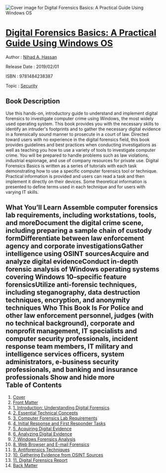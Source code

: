![Cover image for Digital Forensics Basics: A Practical Guide Using Windows OS](https://imgdetail.ebookreading.net/cover/cover/20200215/EB9781484238387.jpg)

[Digital Forensics Basics: A Practical Guide Using Windows OS](https://ebookreading.net/view/book/Digital+Forensics+Basics%3A+A+Practical+Guide+Using+Windows+OS-EB9781484238387_1.html "Digital Forensics Basics: A Practical Guide Using Windows OS")
====================================================================================================================

Author : [Nihad A. Hassan](https://ebookreading.net/search/author/Nihad+A.+Hassan)

Release Date : 2019/02/01

ISBN : 9781484238387

Topic : [Security](https://ebookreading.net/search/category/security)

Book Description
-----------------

 Use this hands-on, introductory guide to understand and implement digital forensics to investigate computer crime using Windows, the most widely used operating system. This book provides you with the necessary skills to identify an intruder's footprints and to gather the necessary digital evidence in a forensically sound manner to prosecute in a court of law.
Directed toward users with no experience in the digital forensics field, this book provides guidelines and best practices when conducting investigations as well as teaching you how to use a variety of tools to investigate computer crime. You will be prepared to handle problems such as law violations, industrial espionage, and use of company resources for private use.
Digital Forensics Basics is written as a series of tutorials with each task demonstrating how to use a specific computer forensics tool or technique. Practical information is provided and users can read a task and then implement it directly on their devices. Some theoretical information is presented to define terms used in each technique and for users with varying IT skills. 

What You’ll Learn
Assemble computer forensics lab requirements, including workstations, tools, and moreDocument the digital crime scene, including preparing a sample chain of custody formDifferentiate between law enforcement agency and corporate investigationsGather intelligence using OSINT sourcesAcquire and analyze digital evidenceConduct in-depth forensic analysis of Windows operating systems covering Windows 10–specific feature forensicsUtilize anti-forensic techniques, including steganography, data destruction techniques, encryption, and anonymity techniques
Who This Book Is For
Police and other law enforcement personnel, judges (with no technical background), corporate and nonprofit management, IT specialists and computer security professionals, incident response team members, IT military and intelligence services officers, system administrators, e-business security professionals, and banking and insurance professionals
        Show and hide more                
Table of Contents
-----------------

1. [Cover](https://ebookreading.net/view/book/Digital+Forensics+Basics%3A+A+Practical+Guide+Using+Windows+OS-EB9781484238387_1.html)
1. [Front Matter](https://ebookreading.net/view/book/Digital+Forensics+Basics%3A+A+Practical+Guide+Using+Windows+OS-EB9781484238387_2.html)
1. [1. Introduction: Understanding Digital Forensics](https://ebookreading.net/view/book/Digital+Forensics+Basics%3A+A+Practical+Guide+Using+Windows+OS-EB9781484238387_3.html)
1. [2. Essential Technical Concepts](https://ebookreading.net/view/book/Digital+Forensics+Basics%3A+A+Practical+Guide+Using+Windows+OS-EB9781484238387_4.html)
1. [3. Computer Forensics Lab Requirements](https://ebookreading.net/view/book/Digital+Forensics+Basics%3A+A+Practical+Guide+Using+Windows+OS-EB9781484238387_5.html)
1. [4. Initial Response and First Responder Tasks](https://ebookreading.net/view/book/Digital+Forensics+Basics%3A+A+Practical+Guide+Using+Windows+OS-EB9781484238387_6.html)
1. [5. Acquiring Digital Evidence](https://ebookreading.net/view/book/Digital+Forensics+Basics%3A+A+Practical+Guide+Using+Windows+OS-EB9781484238387_7.html)
1. [6. Analyzing Digital Evidence](https://ebookreading.net/view/book/Digital+Forensics+Basics%3A+A+Practical+Guide+Using+Windows+OS-EB9781484238387_8.html)
1. [7. Windows Forensics Analysis](https://ebookreading.net/view/book/Digital+Forensics+Basics%3A+A+Practical+Guide+Using+Windows+OS-EB9781484238387_9.html)
1. [8. Web Browser and E-mail Forensics](https://ebookreading.net/view/book/Digital+Forensics+Basics%3A+A+Practical+Guide+Using+Windows+OS-EB9781484238387_10.html)
1. [9. Antiforensics Techniques](https://ebookreading.net/view/book/Digital+Forensics+Basics%3A+A+Practical+Guide+Using+Windows+OS-EB9781484238387_11.html)
1. [10. Gathering Evidence from OSINT Sources](https://ebookreading.net/view/book/Digital+Forensics+Basics%3A+A+Practical+Guide+Using+Windows+OS-EB9781484238387_12.html)
1. [11. Digital Forensics Report](https://ebookreading.net/view/book/Digital+Forensics+Basics%3A+A+Practical+Guide+Using+Windows+OS-EB9781484238387_13.html)
1. [Back Matter](https://ebookreading.net/view/book/Digital+Forensics+Basics%3A+A+Practical+Guide+Using+Windows+OS-EB9781484238387_14.html)
